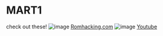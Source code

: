 # MART1
check out these!
![image](https://github.com/user-attachments/assets/ad640ab2-7391-4eec-b1b6-d7ad1d26c855)
[Romhacking.com](https://romhacking.com/user/MART1)
![image](https://github.com/user-attachments/assets/c46d162b-06a7-4c9a-8a22-187a0bd9bd1d)
[Youtube](https://www.youtube.com/@MART1channel)
